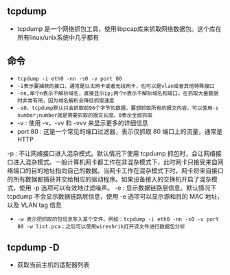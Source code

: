 ## tcpdump
* tcpdump 是一个网络抓包工具，使用libpcap库来抓取网络数据包。这个库在所有linux/unix系统中几乎都有

## 命令
* `tcpdump -i eth0 -nn -s0 -v port 80`
* `-i表示要捕获的接口。通常是以太网卡或者无线网卡，也可以是vlan或者其他特殊接口`
* `-nn,单个n表示不解析域名，直接显示ip;两个n表示不解析域名和端口。在抓取大量数据时非常有用，因为域名解析会降低抓取速度`
* `-s0，tcpdump默认只会抓取前96个字节的数据，要想抓取所有的报文内容，可以使用-s number;number就是需要抓取的报文长度。0表示全部抓取`
* -v : 使用 -v，-vv 和 -vvv 来显示更多的详细信息
* port 80 : 这是一个常见的端口过滤器，表示仅抓取 80 端口上的流量，通常是 HTTP

-p : 不让网络接口进入混杂模式。默认情况下使用 tcpdump 抓包时，会让网络接口进入混杂模式。一般计算机网卡都工作在非混杂模式下，此时网卡只接受来自网络端口的目的地址指向自己的数据。当网卡工作在混杂模式下时，网卡将来自接口的所有数据都捕获并交给相应的驱动程序。如果设备接入的交换机开启了混杂模式，使用 -p 选项可以有效地过滤噪声。
-e : 显示数据链路层信息。默认情况下 tcpdump 不会显示数据链路层信息，使用 -e 选项可以显示源和目的 MAC 地址，以及 VLAN tag 信息

* `-w 表示把抓取的包信息写入某个文件。例如：tcpdump -i eth0 -nn -s0 -v port 80 -w list.pca；之后可以使用wireshrik打开该文件进行数据包分析`

## tcpdump -D
* 获取当前主机的适配器列表

